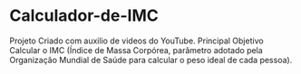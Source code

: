 # Calculador-de-IMC
Projeto Criado com auxilio de videos do YouTube.
Principal Objetivo Calcular o IMC (Índice de Massa Corpórea, parâmetro adotado pela Organização Mundial de Saúde para calcular o peso ideal de cada pessoa). 
